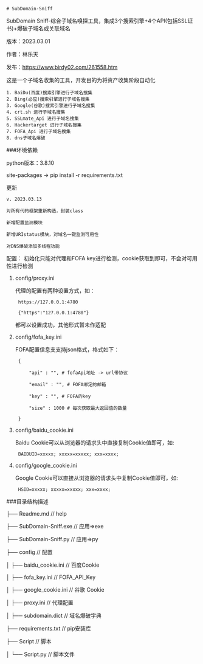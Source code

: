     # SubDomain-Sniff
SubDomain Sniff-综合子域名嗅探工具，集成3个搜索引擎+4个API(包括SSL证书)+爆破子域名或关联域名

版本：2023.03.01

作者：林乐天

发布：https://www.birdy02.com/261558.htm

这是一个子域名收集的工具，开发目的为将资产收集阶段自动化

    1. BaiDu(百度)搜索引擎进行子域名搜集
    2. Bing(必应)搜索引擎进行子域名搜集
    3. Google(谷歌)搜索引擎进行子域名搜集
    4. crt.sh 进行子域名搜集
    5. SSLmate_Api 进行子域名搜集
    6. Hackertarget 进行子域名搜集
    7. FOFA_Api 进行子域名搜集
    8. dns子域名爆破

###环境依赖

python版本：3.8.10

site-packages -> pip install -r requirements.txt

更新

    v. 2023.03.13

    对所有代码框架重新构造，封装class

    新增配置监测模块

    新增URIstatus模块，对域名一键监测可用性

    对DNS爆破添加多线程功能


配置：
初始化只能对代理和FOFA key进行检测，cookie获取到即可，不会对可用性进行检测
1. config/proxy.ini

    代理的配置有两种设置方式，如：
    
        https://127.0.0.1:4780
        
        {"https":"127.0.0.1:4780"}
        
    都可以设置成功，其他形式暂未作适配

2. config/fofa_key.ini

    FOFA配置信息支支持json格式，格式如下：
    
        {
        
            "api" : "", # fofaApi地址 -> url带协议
            
            "email" : "", # FOFA绑定的邮箱
            
            "key" : "", # FOFA的key
            
            "size" : 1000 # 每次获取最大返回值的数量
            
        }
3. config/baidu_cookie.ini

    Baidu Cookie可以从浏览器的请求头中直接复制Cookie值即可，如:
    
        BAIDUID=xxxxx; xxxxx=xxxxx; xxx=xxxx;

4. config/google_cookie.ini

    Google Cookie可以直接从浏览器的请求头中复制Cookie值即可，如:
    
        HSID=xxxxx; xxxxx=xxxxx; xxx=xxxx;


###目录结构描述

├── Readme.md                   // help

├── SubDomain-Sniff.exe         // 应用=>exe

├── SubDomain-Sniff.py          // 应用=>py

├── config                      // 配置

│   ├── baidu_cookie.ini        // 百度Cookie

│   ├── fofa_key.ini            // FOFA_API_Key 

│   ├── google_cookie.ini       // 谷歌 Cookie

│   ├── proxy.ini               // 代理配置

│   ├── subdomain.dict          // 域名爆破字典

├── requirements.txt            // pip安装库

├── Script                      // 脚本

│   └── Script.py               // 脚本文件
